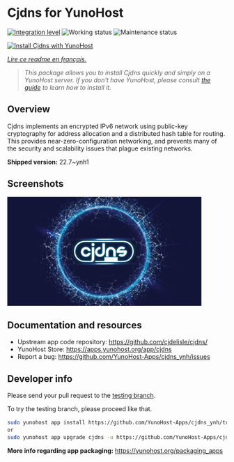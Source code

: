 <!--
N.B.: This README was automatically generated by https://github.com/YunoHost/apps/tree/master/tools/README-generator
It shall NOT be edited by hand.
-->

# Cjdns for YunoHost

[![Integration level](https://dash.yunohost.org/integration/cjdns.svg)](https://dash.yunohost.org/appci/app/cjdns) ![Working status](https://ci-apps.yunohost.org/ci/badges/cjdns.status.svg) ![Maintenance status](https://ci-apps.yunohost.org/ci/badges/cjdns.maintain.svg)

[![Install Cjdns with YunoHost](https://install-app.yunohost.org/install-with-yunohost.svg)](https://install-app.yunohost.org/?app=cjdns)

*[Lire ce readme en français.](./README_fr.md)*

> *This package allows you to install Cjdns quickly and simply on a YunoHost server.
If you don't have YunoHost, please consult [the guide](https://yunohost.org/#/install) to learn how to install it.*

## Overview

Cjdns implements an encrypted IPv6 network using public-key cryptography for address allocation and a distributed hash table for routing. This provides near-zero-configuration networking, and prevents many of the security and scalability issues that plague existing networks.


**Shipped version:** 22.7~ynh1

## Screenshots

![Screenshot of Cjdns](./doc/screenshots/screenshot.png)

## Documentation and resources

* Upstream app code repository: <https://github.com/cjdelisle/cjdns/>
* YunoHost Store: <https://apps.yunohost.org/app/cjdns>
* Report a bug: <https://github.com/YunoHost-Apps/cjdns_ynh/issues>

## Developer info

Please send your pull request to the [testing branch](https://github.com/YunoHost-Apps/cjdns_ynh/tree/testing).

To try the testing branch, please proceed like that.

``` bash
sudo yunohost app install https://github.com/YunoHost-Apps/cjdns_ynh/tree/testing --debug
or
sudo yunohost app upgrade cjdns -u https://github.com/YunoHost-Apps/cjdns_ynh/tree/testing --debug
```

**More info regarding app packaging:** <https://yunohost.org/packaging_apps>
